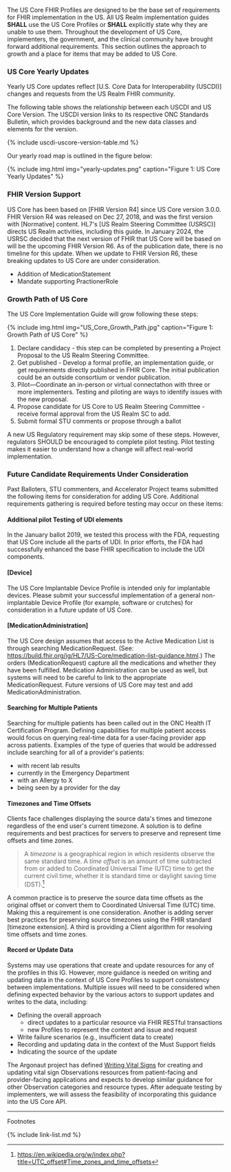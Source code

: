 
The US Core FHIR Profiles are designed to be the base set of requirements for FHIR implementation in the US. All US Realm implementation guides **SHALL** use the US Core Profiles or **SHALL** explicitly state why they are unable to use them. Throughout the development of US Core, implementers, the government, and the clinical community have brought forward additional requirements. This section outlines the approach to growth and a place for items that may be added to US Core.

### US Core Yearly Updates

<div class="bg-success" markdown="1">

Yearly US Core updates reflect [U.S. Core Data for Interoperability (USCDI)] changes and requests from the US Realm FHIR community.

The following table shows the relationship between each USCDI and US Core Version.
The USCDI version links to its respective ONC Standards Bulletin, which provides background and the new data classes and elements for the version.

{% include uscdi-uscore-version-table.md %}

Our yearly road map is outlined in the figure below:

</div><!-- new-content -->

{% include img.html img="yearly-updates.png" caption="Figure 1: US Core Yearly Updates" %}


### FHIR Version Support

US Core has been based on [FHIR Version R4] since US Core version 3.0.0. FHIR Version R4 was released on Dec 27, 2018, and was the first version with [Normative] content. HL7's [US Realm Steering Committee (USRSC)] directs US Realm activities, including this guide. In January 2024, the USRSC decided that the next version of FHIR that US Core will be based on will be the upcoming FHIR Version R6. As of the publication date, there is no timeline for this update. When we update to FHIR Version R6, these breaking updates to US Core are under consideration.

- Addition of MedicationStatement
- Mandate supporting PractionerRole


### Growth Path of US Core

The US Core Implementation Guide will grow following these steps:

{% include img.html img="US_Core_Growth_Path.jpg" caption="Figure 1: Growth Path of US Core" %}

1. Declare candidacy - this step can be completed by presenting a Project Proposal to the US Realm Steering Committee.
1. Get published - Develop a formal profile, an implementation guide, or get requirements directly published in  FHIR Core. The initial publication could be an outside consortium or vendor publication.
1. Pilot—Coordinate an in-person or virtual connectathon with three or more implementers. Testing and piloting are ways to identify issues with the new proposal.
1. Propose candidate for US Core to US Realm Steering Committee - receive formal approval from the US Realm SC to add.
1. Submit formal STU comments or propose through a ballot

A new US Regulatory requirement may skip some of these steps. However, regulators SHOULD be encouraged to complete pilot testing. Pilot testing makes it easier to understand how a change will affect real-world implementation.


### Future Candidate Requirements Under Consideration

Past Balloters, STU commenters, and Accelerator Project teams submitted the following items for consideration for adding US Core. Additional requirements gathering is required before testing may occur on these items:

#### Additional pilot Testing of UDI elements
In the January ballot 2019, we tested this process with the FDA, requesting that US Core include all the parts of UDI. In prior efforts, the FDA had successfully enhanced the base FHIR specification to include the UDI components.

#### [Device]
The US Core Implantable Device Profile is intended only for implantable devices. Please submit your successful implementation of a general non-implantable Device Profile (for example, software or crutches) for consideration in a future update of US Core.

#### [MedicationAdministration]
The US Core design assumes that access to the Active Medication List is through searching MedicationRequest. (See: https://build.fhir.org/ig/HL7/US-Core/medication-list-guidance.html.)  The orders (MedicationRequest) capture all the medications and whether they have been fulfilled. Medication Administration can be used as well, but systems will need to be careful to link to the appropriate MedicationRequest. Future versions of US Core may test and add MedicationAdministration.

#### Searching for Multiple Patients
Searching for multiple patients has been called out in the ONC Health IT Certification Program. Defining capabilities for multiple patient access would focus on querying real-time data for a user-facing provider app across patients. Examples of the type of queries that would be addressed include searching for all of a provider's patients:

- with recent lab results  
- currently in the Emergency Department
- with an Allergy to X
- being seen by a provider for the day

#### Timezones and Time Offsets
Clients face challenges displaying the source data's times and timezone regardless of the end user's current timezone. A solution is to define requirements and best practices for servers to preserve and represent time offsets and time zones.  

>A *timezone* is a geographical region in which residents observe the same standard time. A *time offset* is an amount of time subtracted from or added to Coordinated Universal Time (UTC) time to get the current civil time, whether it is standard time or daylight saving time (DST).[^1]

A common practice is to preserve the source data time offsets as the original offset or convert them to Coordinated Universal Time (UTC) time. Making this a requirement is one consideration. Another is adding server best practices for preserving source timezones using the FHIR standard [timezone extension]. A third is providing a Client algorithm for resolving time offsets and time zones.

#### Record or Update Data


Systems may use operations that create and update resources for any of the profiles in this IG. However, more guidance is needed on writing and updating data in the context of US Core Profiles to support consistency between implementations. Multiple issues will need to be considered when defining expected behavior by the various actors to support updates and writes to the data, including:

  - Defining the overall approach
    -  direct updates to a particular resource via FHIR RESTful transactions
    - new Profiles to represent the context and issue and request
  - Write failure scenarios (e.g., insufficient data to create)
  - Recording and updating data in the context of the Must Support fields
  - Indicating the source of the update


The Argonaut project has defined [Writing Vital Signs](vitals-write.html) for creating and updating vital sign Observations resources from patient-facing and provider-facing applications and expects to develop similar guidance for other Observation categories and resource types. After adequate testing by implementers, we will assess the feasibility of incorporating this guidance into the US Core API.


------------------------------------------------------------------------
Footnotes

[^1]: https://en.wikipedia.org/w/index.php?title=UTC_offset#Time_zones_and_time_offsets


{% include link-list.md %}
